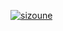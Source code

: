[![sizoune](https://circleci.com/gh/sizoune/MyMovieRef.svg?style=svg)](https://circleci.com/gh/sizoune/MyMovieRef)
